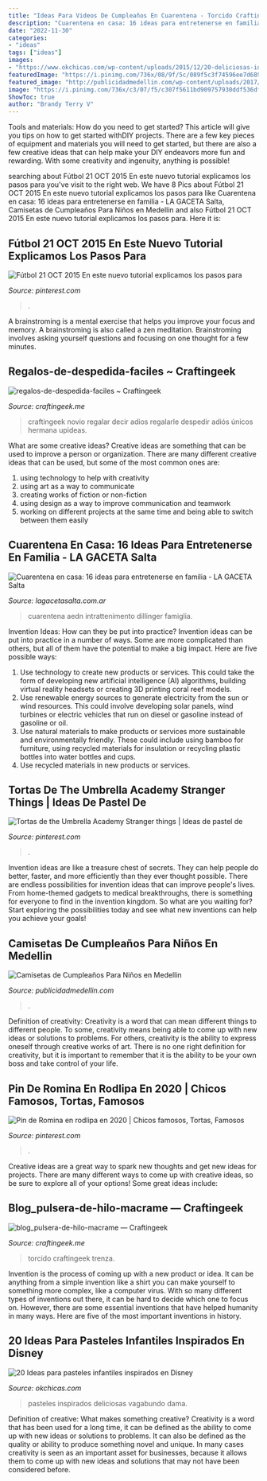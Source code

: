 ```yaml
---
title: "Ideas Para Videos De Cumpleaños En Cuarentena - Torcido Craftingeek Trenza"
description: "Cuarentena en casa: 16 ideas para entretenerse en familia"
date: "2022-11-30"
categories:
- "ideas"
tags: ["ideas"]
images:
- "https://www.okchicas.com/wp-content/uploads/2015/12/20-deliciosas-ideas-de-pasteles-de-Disney-10-2.jpg"
featuredImage: "https://i.pinimg.com/736x/08/9f/5c/089f5c3f74596ee7d689995a7f667fee.jpg"
featured_image: "http://publicidadmedellin.com/wp-content/uploads/2017/11/Camisetas-Personalizadas-Cumpleaños-medellin.jpg"
image: "https://i.pinimg.com/736x/c3/07/f5/c307f5611bd909757930ddf536df811f.jpg"
ShowToc: true
author: "Brandy Terry V"
---
```



Tools and materials: How do you need to get started?
This article will give you tips on how to get started withDIY projects. There are a few key pieces of equipment and materials you will need to get started, but there are also a few creative ideas that can help make your DIY endeavors more fun and rewarding. With some creativity and ingenuity, anything is possible!

	

		
searching about Fútbol 21 OCT 2015 En este nuevo tutorial explicamos los pasos para you've visit to the right web. We have 8 Pics about Fútbol 21 OCT 2015 En este nuevo tutorial explicamos los pasos para like Cuarentena en casa: 16 ideas para entretenerse en familia - LA GACETA Salta, Camisetas de Cumpleaños Para Niños en Medellin and also Fútbol 21 OCT 2015 En este nuevo tutorial explicamos los pasos para. Here it is:
		
    
## Fútbol 21 OCT 2015 En Este Nuevo Tutorial Explicamos Los Pasos Para

<img loading=lazy src="https://i.pinimg.com/736x/bf/aa/fc/bfaafcd44a0efa147f5696d91d4c0252--fondant-tutorials.jpg" onerror="this.onerror=null;this.src='https://tse3.mm.bing.net/th?id=OIP.fg0hoMl51pj0dfYu3XucDgHaD8&amp;pid=15.1';" alt="Fútbol 21 OCT 2015 En este nuevo tutorial explicamos los pasos para">

_Source: pinterest.com_

>. 

	

A brainstroming is a mental exercise that helps you improve your focus and memory. A brainstroming is also called a zen meditation. Brainstroming involves asking yourself questions and focusing on one thought for a few minutes.

    
## Regalos-de-despedida-faciles ~ Craftingeek

<img loading=lazy src="https://i0.wp.com/craftingeek.me/wp-content/uploads/2015/11/regalos-de-despedida-faciles.jpg?fit=720%2C1286&amp;ssl=1" onerror="this.onerror=null;this.src='https://tse3.mm.bing.net/th?id=OIP.9Cc9MOMhHz36AjBbOZAUCAHaNO&amp;pid=15.1';" alt="regalos-de-despedida-faciles ~ Craftingeek">

_Source: craftingeek.me_

>craftingeek novio regalar decir adios regalarle despedir adiós únicos hermana upideas. 

	

What are some creative ideas?
Creative ideas are something that can be used to improve a person or organization. There are many different creative ideas that can be used, but some of the most common ones are: 
1. using technology to help with creativity 
2. using art as a way to communicate 
3. creating works of fiction or non-fiction 
4. using design as a way to improve communication and teamwork 
5. working on different projects at the same time and being able to switch between them easily 

    
## Cuarentena En Casa: 16 Ideas Para Entretenerse En Familia - LA GACETA Salta

<img loading=lazy src="https://img.lagacetasalta.com.ar/fotos/notas/2020/03/22/838526_202003211920520000002.jpg" onerror="this.onerror=null;this.src='https://tse4.mm.bing.net/th?id=OIP.PaQT1MlCIXHePukDqi3f7wHaE6&amp;pid=15.1';" alt="Cuarentena en casa: 16 ideas para entretenerse en familia - LA GACETA Salta">

_Source: lagacetasalta.com.ar_

>cuarentena aedn intrattenimento dillinger famiglia. 

	

Invention Ideas: How can they be put into practice?
Invention ideas can be put into practice in a number of ways. Some are more complicated than others, but all of them have the potential to make a big impact. Here are five possible ways: 
1. Use technology to create new products or services. This could take the form of developing new artificial intelligence (AI) algorithms, building virtual reality headsets or creating 3D printing coral reef models.
2. Use renewable energy sources to generate electricity from the sun or wind resources. This could involve developing solar panels, wind turbines or electric vehicles that run on diesel or gasoline instead of gasoline or oil. 
3. Use natural materials to make products or services more sustainable and environmentally friendly. These could include using bamboo for furniture, using recycled materials for insulation or recycling plastic bottles into water bottles and cups. 
4. Use recycled materials in new products or services.

    
## Tortas De The Umbrella Academy Stranger Things | Ideas De Pastel De

<img loading=lazy src="https://i.pinimg.com/736x/08/9f/5c/089f5c3f74596ee7d689995a7f667fee.jpg" onerror="this.onerror=null;this.src='https://tse2.mm.bing.net/th?id=OIP.b_Eus82CtRAtUR-4YMi7WgHaJ5&amp;pid=15.1';" alt="Tortas de the Umbrella Academy Stranger things | Ideas de pastel de">

_Source: pinterest.com_

>. 

	

Invention ideas are like a treasure chest of secrets. They can help people do better, faster, and more efficiently than they ever thought possible. There are endless possibilities for invention ideas that can improve people's lives. From home-themed gadgets to medical breakthroughs, there is something for everyone to find in the invention kingdom. So what are you waiting for? Start exploring the possibilities today and see what new inventions can help you achieve your goals!

    
## Camisetas De Cumpleaños Para Niños En Medellin

<img loading=lazy src="http://publicidadmedellin.com/wp-content/uploads/2017/11/Camisetas-Personalizadas-Cumpleaños-medellin.jpg" onerror="this.onerror=null;this.src='https://tse4.mm.bing.net/th?id=OIP.31Xctsk8PZpLh8hMVqRI-AHaHS&amp;pid=15.1';" alt="Camisetas de Cumpleaños Para Niños en Medellin">

_Source: publicidadmedellin.com_

>. 

	

Definition of creativity:
Creativity is a word that can mean different things to different people. To some, creativity means being able to come up with new ideas or solutions to problems. For others, creativity is the ability to express oneself through creative works of art. There is no one right definition for creativity, but it is important to remember that it is the ability to be your own boss and take control of your life.

    
## Pin De Romina En Rodlipa En 2020 | Chicos Famosos, Tortas, Famosos

<img loading=lazy src="https://i.pinimg.com/736x/c3/07/f5/c307f5611bd909757930ddf536df811f.jpg" onerror="this.onerror=null;this.src='https://tse1.mm.bing.net/th?id=OIP.XEtZ15SJWmL1FMXshwEB6gHaKo&amp;pid=15.1';" alt="Pin de Romina en rodlipa en 2020 | Chicos famosos, Tortas, Famosos">

_Source: pinterest.com_

>. 

	

Creative ideas are a great way to spark new thoughts and get new ideas for projects. There are many different ways to come up with creative ideas, so be sure to explore all of your options! Some great ideas include:

    
## Blog_pulsera-de-hilo-macrame — Craftingeek

<img loading=lazy src="https://i1.wp.com/craftingeek.me/wp-content/uploads/2012/08/blog-pulsera-de-hilo-macrame.jpg?ssl=1" onerror="this.onerror=null;this.src='https://tse4.mm.bing.net/th?id=OIP.iE5PFqFBUuwTElwYGq1IKwHaE7&amp;pid=15.1';" alt="blog_pulsera-de-hilo-macrame — Craftingeek">

_Source: craftingeek.me_

>torcido craftingeek trenza. 

	

Invention is the process of coming up with a new product or idea. It can be anything from a simple invention like a shirt you can make yourself to something more complex, like a computer virus. With so many different types of inventions out there, it can be hard to decide which one to focus on. However, there are some essential inventions that have helped humanity in many ways. Here are five of the most important inventions in history.

    
## 20 Ideas Para Pasteles Infantiles Inspirados En Disney

<img loading=lazy src="https://www.okchicas.com/wp-content/uploads/2015/12/20-deliciosas-ideas-de-pasteles-de-Disney-10-2.jpg" onerror="this.onerror=null;this.src='https://tse3.mm.bing.net/th?id=OIP.QmBeEaU8PzLFrGJ2dJ2d6AHaLd&amp;pid=15.1';" alt="20 Ideas para pasteles infantiles inspirados en Disney">

_Source: okchicas.com_

>pasteles inspirados deliciosas vagabundo dama. 

	

Definition of creative: What makes something creative?
Creativity is a word that has been used for a long time, it can be defined as the ability to come up with new ideas or solutions to problems. It can also be defined as the quality or ability to produce something novel and unique. In many cases creativity is seen as an important asset for businesses, because it allows them to come up with new ideas and solutions that may not have been considered before.

